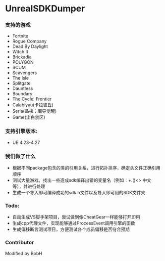 # UnrealSDKDumper

### 支持的游戏
 - Fortnite
 - Rogue Company
 - Dead By Daylight
 - Witch It
 - Brickadia
 - POLYGON
 - SCUM
 - Scavengers
 - The Isle
 - Splitgate
 - Dauntless
 - Boundary
 - The Cycle: Frontier
 - Calabiyau(卡拉彼丘)
 - Seria(晶核：魔导觉醒)
 - Game(尘白禁区)
### 支持引擎版本: 
- UE 4.23-4.27

### 我们做了什么

- 根据不同package包含的类的引用关系，进行拓扑排序，确定头文件正确引用顺序
- 测试大量游戏，找出一些造成sdk编译出错的变量名（例如：+.()<> 中文等），并进行处理
- 生成一个导入即可编译成功的sdk.h文件以及导入即可用的SDK文件夹

### Todo:

- 自动生成VS脚手架项目，尝试做到像CheatGear一样能够打开即用
- 生成cpp代理文件，实现能够通过ProcessEvent调用引擎的函数
- 生成偏移断言测试项目，方便测试各个成员偏移是否符合预期

### Contributor

Modified by BobH